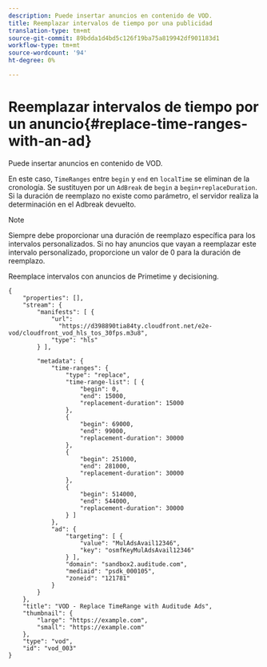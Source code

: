 ```yaml
---
description: Puede insertar anuncios en contenido de VOD.
title: Reemplazar intervalos de tiempo por una publicidad
translation-type: tm+mt
source-git-commit: 89bdda1d4bd5c126f19ba75a819942df901183d1
workflow-type: tm+mt
source-wordcount: '94'
ht-degree: 0%

---
```



# Reemplazar intervalos de tiempo por un anuncio{#replace-time-ranges-with-an-ad}

Puede insertar anuncios en contenido de VOD.

En este caso, `TimeRanges` entre `begin` y `end` en `localTime` se eliminan de la cronología. Se sustituyen por un `AdBreak` de `begin` a `begin+replaceDuration`. Si la duración de reemplazo no existe como parámetro, el servidor realiza la determinación en el Adbreak devuelto.

>[!NOTE]
>
>Siempre debe proporcionar una duración de reemplazo específica para los intervalos personalizados. Si no hay anuncios que vayan a reemplazar este intervalo personalizado, proporcione un valor de 0 para la duración de reemplazo.

Reemplace intervalos con anuncios de Primetime y decisioning.

```
{   
    "properties": [],
    "stream": {
        "manifests": [ {
            "url": 
              "https://d398890tia84ty.cloudfront.net/e2e-vod/cloudfront_vod_hls_tos_30fps.m3u8",
            "type": "hls"
        } ],
                 
        "metadata": {
            "time-ranges": {
                "type": "replace",
                "time-range-list": [ {
                    "begin": 0,
                    "end": 15000,
                    "replacement-duration": 15000 
                },
                {
                    "begin": 69000,
                    "end": 99000,
                    "replacement-duration": 30000
                },
                {
                    "begin": 251000,
                    "end": 281000,
                    "replacement-duration": 30000
                },
                {
                    "begin": 514000,
                    "end": 544000,
                    "replacement-duration": 30000
                } ]
            },
            "ad": {
                "targeting": [ {
                    "value": "MulAdsAvail12346",
                    "key": "osmfKeyMulAdsAvail12346"
                } ],
                "domain": "sandbox2.auditude.com",
                "mediaid": "psdk_000105",
                "zoneid": "121781"
            }     
        }
    },   
    "title": "VOD - Replace TimeRange with Auditude Ads",
    "thumbnail": {
        "large": "https://example.com",
        "small": "https://example.com"
    },
    "type": "vod",
    "id": "vod_003"
}
```

